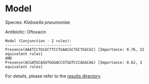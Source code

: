 
# Model

Species: *Klebsiella pneumoniae*

Antibiotic: Ofloxacin

```
Model (Conjunction - 2 rules):
------------------------------
Presence(AAATCCTGCGCTTCCTGAACGCTGCTGGCGC) [Importance: 0.76, 22 equivalent rules]
AND
Presence(ACGATGCAGGTGGGACCGTGGTCCCAGGCAG) [Importance: 0.62, 3 equivalent rules]

```

For details, please refer to the [results directory](../../../../../results/scm_b/klebsiella%20pneumoniae/ofloxacin/repeat_9/).

